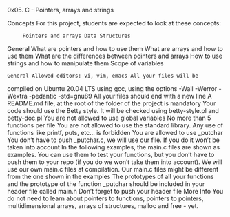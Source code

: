 0x05. C - Pointers, arrays and strings


  Concepts For this project, students are expected to look at these
			      concepts:

		 Pointers and arrays Data Structures

General What are pointers and how to use them What are arrays and how
 to use them What are the differences between pointers and arrays How
     to use strings and how to manipulate them Scope of variables



    General Allowed editors: vi, vim, emacs All your files will be
   compiled on Ubuntu 20.04 LTS using gcc, using the options -Wall
-Werror -Wextra -pedantic -std=gnu89 All your files should end with a
new line A README.md file, at the root of the folder of the project is
  mandatory Your code should use the Betty style. It will be checked
   using betty-style.pl and betty-doc.pl You are not allowed to use
global variables No more than 5 functions per file You are not allowed
 to use the standard library. Any use of functions like printf, puts,
 etc… is forbidden You are allowed to use _putchar You don’t have to
  push _putchar.c, we will use our file. If you do it won’t be taken
into account In the following examples, the main.c files are shown as
examples. You can use them to test your functions, but you don’t have
     to push them to your repo (if you do we won’t take them into
account). We will use our own main.c files at compilation. Our main.c
   files might be different from the one shown in the examples The
  prototypes of all your functions and the prototype of the function
 _putchar should be included in your header file called main.h Don’t
  forget to push your header file More Info You do not need to learn
 about pointers to functions, pointers to pointers, multidimensional
	 arrays, arrays of structures, malloc and free - yet.